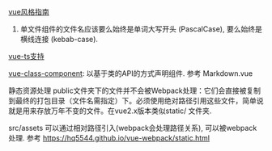 [vue风格指南](https://cn.vuejs.org/v2/style-guide/)
1. 单文件组件的文件名应该要么始终是单词大写开头 (PascalCase), 要么始终是横线连接 (kebab-case).



[vue-ts支持](https://cn.vuejs.org/v2/guide/typescript.html)

[vue-class-component](https://github.com/vuejs/vue-class-component): 以基于类的API的方式声明组件. 参考 Markdown.vue


静态资源处理
public文件夹下的文件并不会被Webpack处理：它们会直接被复制到最终的打包目录（文件名需指定）下。必须使用绝对路径引用这些文件，简单说就是用来存放万年不变的文件。在vue2.x版本类似static/ 文件夹.

src/assets 可以通过相对路径引入(webpack会处理路径关系), 可以被webpack处理. 参考 https://hq5544.github.io/vue-webpack/static.html